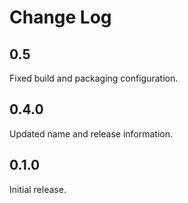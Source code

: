# Change Log

## 0.5

Fixed build and packaging configuration.

## 0.4.0

Updated name and release information.

## 0.1.0

Initial release.

